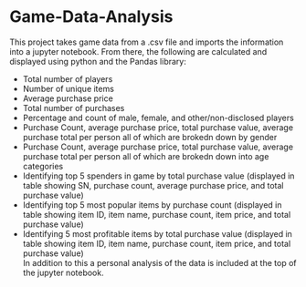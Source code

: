 # Game-Data-Analysis
This project takes game data from a .csv file and imports the information into a jupyter notebook. 
From there, the following are calculated and displayed using python and the Pandas library:
- Total number of players
- Number of unique items
- Average purchase price
- Total number of purchases
- Percentage and count of male, female, and other/non-disclosed players
- Purchase Count, average purchase price, total purchase value, average purchase total per person all of which are brokedn down by gender
- Purchase Count, average purchase price, total purchase value, average purchase total per person all of which are brokedn down into age categories
- Identifying top 5 spenders in game by total purchase value (displayed in table showing SN, purchase count, average purchase price, and total purchase value)
- Identifying top 5 most popular items by purchase count (displayed in table showing item ID, item name, purchase count, item price, and total purchase value)
- Identifying 5 most profitable items by total purchase value (displayed in table showing item ID, item name, purchase count, item price, and total purchase value)  
In addition to this a personal analysis of the data is included at the top of the jupyter notebook.
